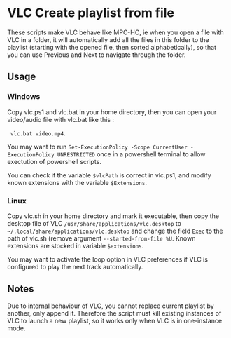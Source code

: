 # VLC Create playlist from file

These scripts make VLC behave like MPC-HC, ie when you open a file with VLC in a folder,
it will automatically add all the files in this folder to the playlist (starting with the opened file, then sorted alphabetically),
so that you can use Previous and Next to navigate through the folder.

## Usage

### Windows

Copy vlc.ps1 and vlc.bat in your home directory, then you can open your video/audio file with vlc.bat like this :

``` vlc.bat video.mp4```.

You may want to run ```Set-ExecutionPolicy -Scope CurrentUser -ExecutionPolicy UNRESTRICTED``` once in a powershell terminal
to allow exectution of powershell scripts.

You can check if the variable ```$vlcPath``` is correct in vlc.ps1, and modify known extensions with the variable ```$Extensions```.

### Linux

Copy vlc.sh in your home directory and mark it executable, then copy the desktop file of VLC ```/usr/share/applications/vlc.desktop``` to ```~/.local/share/applications/vlc.desktop``` and change the field ```Exec``` to the path of vlc.sh (remove argument ```--started-from-file %U```. Known extensions are stocked in variable ```$extensions```.

You may want to activate the loop option in VLC preferences if VLC is configured to play the next track automatically.

## Notes

Due to internal behaviour of VLC, you cannot replace current playlist by another, only append it. Therefore the script must kill existing instances of VLC to launch a new playlist, so it works only when VLC is in one-instance mode. 

